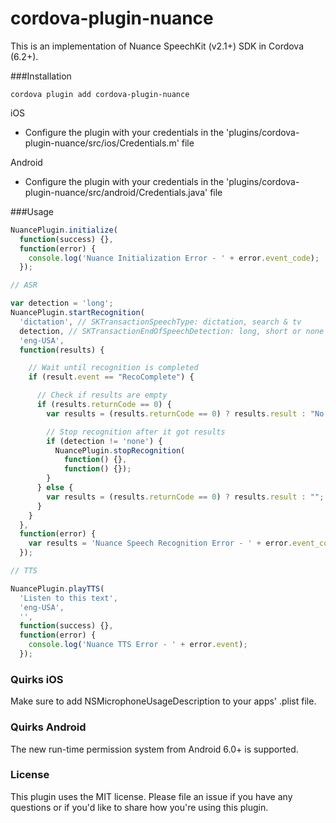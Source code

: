 cordova-plugin-nuance
======================

This is an implementation of Nuance SpeechKit (v2.1+) SDK in Cordova (6.2+).

###Installation

 `cordova plugin add cordova-plugin-nuance `

iOS

- Configure the plugin with your credentials in the 'plugins/cordova-plugin-nuance/src/ios/Credentials.m' file

Android

- Configure the plugin with your credentials in the 'plugins/cordova-plugin-nuance/src/android/Credentials.java' file

###Usage

```javascript
NuancePlugin.initialize(
  function(success) {},
  function(error) {
    console.log('Nuance Initialization Error - ' + error.event_code);
  });

// ASR

var detection = 'long';
NuancePlugin.startRecognition(
  'dictation', // SKTransactionSpeechType: dictation, search & tv
  detection, // SKTransactionEndOfSpeechDetection: long, short or none
  'eng-USA',
  function(results) {

    // Wait until recognition is completed
    if (result.event == "RecoComplete") {

      // Check if results are empty
      if (results.returnCode == 0) {
        var results = (results.returnCode == 0) ? results.result : "No Results";

        // Stop recognition after it got results              
        if (detection != 'none') {
          NuancePlugin.stopRecognition(
            function() {},
            function() {});
        }
      } else {
        var results = (results.returnCode == 0) ? results.result : "";
      }
    }
  },
  function(error) {
    var results = 'Nuance Speech Recognition Error - ' + error.event_code;
  });

// TTS

NuancePlugin.playTTS(
  'Listen to this text',
  'eng-USA',
  '',
  function(success) {},
  function(error) {
    console.log('Nuance TTS Error - ' + error.event);
  });

 ```

### Quirks iOS
Make sure to add NSMicrophoneUsageDescription to your apps' .plist file.

### Quirks Android
The new run-time permission system from Android 6.0+ is supported.

### License
This plugin uses the MIT license. Please file an issue if you have any questions or if you'd like to share how you're using this plugin.
